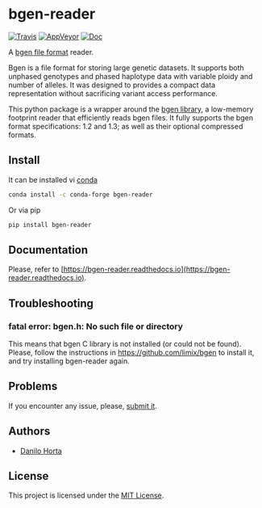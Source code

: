# bgen-reader

[![Travis](https://img.shields.io/travis/limix/bgen-reader-py.svg?style=flat-square&label=linux%20%2F%20macos%20build)](https://travis-ci.org/limix/bgen-reader-py) [![AppVeyor](https://img.shields.io/appveyor/ci/Horta/bgen-reader-py.svg?style=flat-square&label=windows%20build)](https://ci.appveyor.com/project/Horta/bgen-reader-py) [![Doc](https://readthedocs.org/projects/bgen-reader/badge/?version=latest&style=flat-square)](https://bgen-reader.readthedocs.io)

A [bgen file format](http://www.well.ox.ac.uk/~gav/bgen_format/) reader.

Bgen is a file format for storing large genetic datasets.
It supports both unphased genotypes and phased haplotype data with variable
ploidy and number of alleles. It was designed to provides a compact data
representation without sacrificing variant access performance.

This python package is a wrapper around the [bgen library](https://github.com/limix/bgen),
a low-memory footprint reader that efficiently reads bgen files.
It fully supports the bgen format specifications: 1.2 and 1.3;
as well as their optional compressed formats.

## Install

It can be installed vi [conda](https://conda.io/docs/)

```bash
conda install -c conda-forge bgen-reader
```

Or via pip

```bash
pip install bgen-reader
```

## Documentation

Please, refer to [https://bgen-reader.readthedocs.io](https://bgen-reader.readthedocs.io).


## Troubleshooting

### fatal error: bgen.h: No such file or directory

This means that bgen C library is not installed (or could not be found). Please,
follow the instructions in <https://github.com/limix/bgen> to install it, and try
installing bgen-reader again.

## Problems

If you encounter any issue, please, [submit it](https://github.com/limix/bgen-reader-py/issues/new).

## Authors

* [Danilo Horta](https://github.com/horta)

## License

This project is licensed under the [MIT License](https://raw.githubusercontent.com/limix/bgen-reader-py/master/LICENSE.md).
